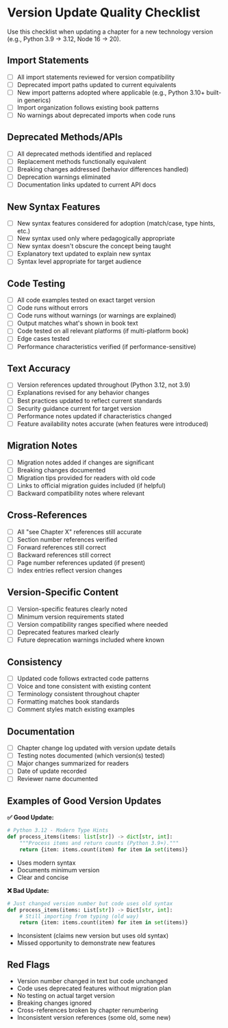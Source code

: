 # Version Update Quality Checklist

Use this checklist when updating a chapter for a new technology version (e.g., Python 3.9 → 3.12, Node 16 → 20).

## Import Statements

- [ ] All import statements reviewed for version compatibility
- [ ] Deprecated import paths updated to current equivalents
- [ ] New import patterns adopted where applicable (e.g., Python 3.10+ built-in generics)
- [ ] Import organization follows existing book patterns
- [ ] No warnings about deprecated imports when code runs

## Deprecated Methods/APIs

- [ ] All deprecated methods identified and replaced
- [ ] Replacement methods functionally equivalent
- [ ] Breaking changes addressed (behavior differences handled)
- [ ] Deprecation warnings eliminated
- [ ] Documentation links updated to current API docs

## New Syntax Features

- [ ] New syntax features considered for adoption (match/case, type hints, etc.)
- [ ] New syntax used only where pedagogically appropriate
- [ ] New syntax doesn't obscure the concept being taught
- [ ] Explanatory text updated to explain new syntax
- [ ] Syntax level appropriate for target audience

## Code Testing

- [ ] All code examples tested on exact target version
- [ ] Code runs without errors
- [ ] Code runs without warnings (or warnings are explained)
- [ ] Output matches what's shown in book text
- [ ] Code tested on all relevant platforms (if multi-platform book)
- [ ] Edge cases tested
- [ ] Performance characteristics verified (if performance-sensitive)

## Text Accuracy

- [ ] Version references updated throughout (Python 3.12, not 3.9)
- [ ] Explanations revised for any behavior changes
- [ ] Best practices updated to reflect current standards
- [ ] Security guidance current for target version
- [ ] Performance notes updated if characteristics changed
- [ ] Feature availability notes accurate (when features were introduced)

## Migration Notes

- [ ] Migration notes added if changes are significant
- [ ] Breaking changes documented
- [ ] Migration tips provided for readers with old code
- [ ] Links to official migration guides included (if helpful)
- [ ] Backward compatibility notes where relevant

## Cross-References

- [ ] All "see Chapter X" references still accurate
- [ ] Section number references verified
- [ ] Forward references still correct
- [ ] Backward references still correct
- [ ] Page number references updated (if present)
- [ ] Index entries reflect version changes

## Version-Specific Content

- [ ] Version-specific features clearly noted
- [ ] Minimum version requirements stated
- [ ] Version compatibility ranges specified where needed
- [ ] Deprecated features marked clearly
- [ ] Future deprecation warnings included where known

## Consistency

- [ ] Updated code follows extracted code patterns
- [ ] Voice and tone consistent with existing content
- [ ] Terminology consistent throughout chapter
- [ ] Formatting matches book standards
- [ ] Comment styles match existing examples

## Documentation

- [ ] Chapter change log updated with version update details
- [ ] Testing notes documented (which version(s) tested)
- [ ] Major changes summarized for readers
- [ ] Date of update recorded
- [ ] Reviewer name documented

## Examples of Good Version Updates

**✅ Good Update:**

```python
# Python 3.12 - Modern Type Hints
def process_items(items: list[str]) -> dict[str, int]:
    """Process items and return counts (Python 3.9+)."""
    return {item: items.count(item) for item in set(items)}
```

- Uses modern syntax
- Documents minimum version
- Clear and concise

**❌ Bad Update:**

```python
# Just changed version number but code uses old syntax
def process_items(items: List[str]) -> Dict[str, int]:
    # Still importing from typing (old way)
    return {item: items.count(item) for item in set(items)}
```

- Inconsistent (claims new version but uses old syntax)
- Missed opportunity to demonstrate new features

## Red Flags

- Version number changed in text but code unchanged
- Code uses deprecated features without migration plan
- No testing on actual target version
- Breaking changes ignored
- Cross-references broken by chapter renumbering
- Inconsistent version references (some old, some new)

